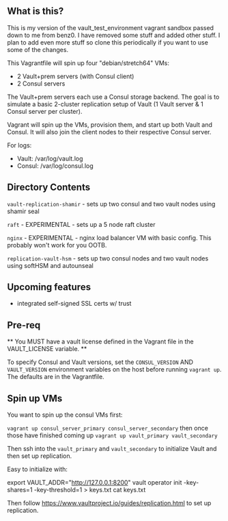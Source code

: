 ## What is this?

This is my version of the vault_test_environment vagrant sandbox passed down to me from benz0. I have removed some stuff and added other stuff. I plan to add even more stuff so clone this periodically if you want to use some of the changes. 

This Vagrantfile will spin up four "debian/stretch64" VMs: 

* 2 Vault+prem servers (with Consul client)
* 2 Consul servers

The Vault+prem servers each use a Consul storage backend. The goal is to simulate a basic 2-cluster replication setup of Vault (1 Vault server & 1 Consul server per cluster).

Vagrant will spin up the VMs, provision them, and start up both Vault and Consul. It will also join the client nodes to their respective Consul server. 

For logs:

* Vault: /var/log/vault.log
* Consul: /var/log/consul.log

## Directory Contents

`vault-replication-shamir` - sets up two consul and two vault nodes using shamir seal

`raft` - EXPERIMENTAL - sets up a 5 node raft cluster 

`nginx` - EXPERIMENTAL - nginx load balancer VM with basic config. This probably won't work for you OOTB. 

`replication-vault-hsm` - sets up two consul nodes and two vault nodes using softHSM and autounseal 


## Upcoming features 

- integrated self-signed SSL certs w/ trust

## Pre-req

** You MUST have a vault license defined in the Vagrant file in the VAULT_LICENSE variable. **

To specify Consul and Vault versions, set the `CONSUL_VERSION` AND `VAULT_VERSION` environment variables on the host before running `vagrant up`. The defaults are in the Vagrantfile. 

## Spin up VMs

You want to spin up the consul VMs first: 

`vagrant up consul_server_primary consul_server_secondary` 
then once those have finished coming up 
`vagrant up vault_primary vault_secondary` 

Then ssh into the `vault_primary` and `vault_secondary` to initialize Vault and then set up replication. 

Easy to initialize with:

export VAULT_ADDR="http://127.0.0.1:8200"
vault operator init -key-shares=1 -key-threshold=1 > keys.txt
cat keys.txt

Then follow https://www.vaultproject.io/guides/replication.html to set up replication.
